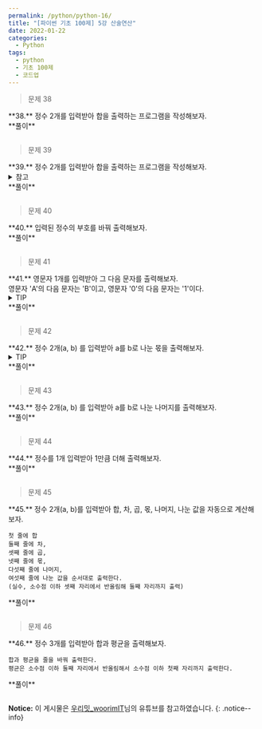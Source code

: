 ```yaml
---
permalink: /python/python-16/
title: "[파이썬 기초 100제] 5강 산술연산"
date: 2022-01-22
categories:
  - Python
tags:
  - python
  - 기초 100제
  - 코드업
---
```


> 문제 38

<div class="notice--success" markdown="1">
**38.**   
정수 2개를 입력받아 합을 출력하는 프로그램을 작성해보자.
</div>

<div class="notice" markdown="1">
**풀이**

```python

```
</div>

> 문제 39

<div class="notice--success" markdown="1">
**39.**   
정수 2개를 입력받아 합을 출력하는 프로그램을 작성해보자.
</div>

<details>
<summary>참고</summary>
<div markdown="1">

실제 문제에서는 굉장히 넓은 정수 범위의 데이터형을 요구하는 문제이나 파이썬에서는 int()로 처리가 가능하다.

예를 들어 C에서 unsinged int보다도 크며 unsinged long과 같은 범위를 지니고 있다고 한다.

**실제 범위** : -9223372036854775808 ~ 9223372036854775807

이보다 큰 범위를 지정하고자 할 때는 long 데이터 형을 이용하면 된다.

파이썬에서는 4가지의 데이터형을 제공한다.

- int (plain integers) : 정수

- long (long integers) : int 보다 범위가 큰 정수

- float (floating point numbers) : 실수

- complex (complex numbers) : 복소수

</div>
</details>

<div class="notice" markdown="1">
**풀이**

```python

```
</div>

> 문제 40

<div class="notice--success" markdown="1">
**40.**   
입력된 정수의 부호를 바꿔 출력해보자.
</div>

<div class="notice" markdown="1">
**풀이**

```python

```
</div>

> 문제 41

<div class="notice--success" markdown="1">
**41.**   
영문자 1개를 입력받아 그 다음 문자를 출력해보자.<br>
영문자 'A'의 다음 문자는 'B'이고, 영문자 '0'의 다음 문자는 '1'이다.
</div>

<details>
<summary>TIP</summary>
<div markdown="1">

아스키 코드를 이용하면 된다.

'A' == 97(1000001), 'B' == 98(1000010) 이므로 아스키 코드로 변환된 숫자에 1을 더한 뒤 아스키 문자로 재변환 해주면 된다.

</div>
</details>

<div class="notice" markdown="1">
**풀이**

```python

```
</div>

> 문제 42

<div class="notice--success" markdown="1">
**42.**   
정수 2개(a, b) 를 입력받아 a를 b로 나눈 몫을 출력해보자.
</div>

<details>
<summary>TIP</summary>
<div markdown="1">

산술 연산자 '/'는 정확히 나눈 후의 값을 반환한다. ex) 1/3 >> 0.33333

산술 연산자 '//'는 나눈 후의 몫만 반환한다. ex) 1/3 >> 0

</div>
</details>

<div class="notice" markdown="1">
**풀이**

```python

```
</div>

> 문제 43

<div class="notice--success" markdown="1">
**43.**   
정수 2개(a, b) 를 입력받아 a를 b로 나눈 나머지를 출력해보자.
</div>

<div class="notice" markdown="1">
**풀이**

```python

```
</div>

> 문제 44

<div class="notice--success" markdown="1">
**44.**   
정수를 1개 입력받아 1만큼 더해 출력해보자.
</div>

<div class="notice" markdown="1">
**풀이**

```python

```
</div>

> 문제 45

<div class="notice--success" markdown="1">
**45.**   
정수 2개(a, b)를 입력받아 합, 차, 곱, 몫, 나머지, 나눈 값을 자동으로 계산해보자.

```
첫 줄에 합  
둘째 줄에 차,  
셋째 줄에 곱,  
넷째 줄에 몫,  
다섯째 줄에 나머지,  
여섯째 줄에 나눈 값을 순서대로 출력한다.  
(실수, 소수점 이하 셋째 자리에서 반올림해 둘째 자리까지 출력)  
```
</div>

<div class="notice" markdown="1">
**풀이**

```python

```
</div>

> 문제 46

<div class="notice--success" markdown="1">
**46.**   
정수 3개를 입력받아 합과 평균을 출력해보자.

```
합과 평균을 줄을 바꿔 출력한다.
평균은 소수점 이하 둘째 자리에서 반올림해서 소수점 이하 첫째 자리까지 출력한다.
```
</div>

<div class="notice" markdown="1">
**풀이**

```python

```
</div>

**Notice:** 이 게시물은 [우리밋_woorimIT](https://www.youtube.com/watch?v=7sykajCtgCw&list=PLSK4WsJ8JS4dOszA7Zr8paqI81Mv27tNq&index=2)님의 유튜브를 참고하였습니다.
{: .notice--info}